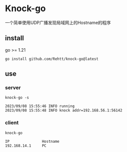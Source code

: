 # Knock-go

一个简单使用UDP广播发现局域网上的Hostname的程序

## install

go >= 1.21

```shell
go install github.com/Rehtt/knock-go@latest
```

## use

### server
```shell
knock-go -s
```
```shell
2023/09/08 15:55:46 INFO running
2023/09/08 15:55:48 INFO knock addr=192.168.56.1:56142
```

### client
```shell
knock-go
```
```shell
IP               Hostname
192.168.14.1     PC
```